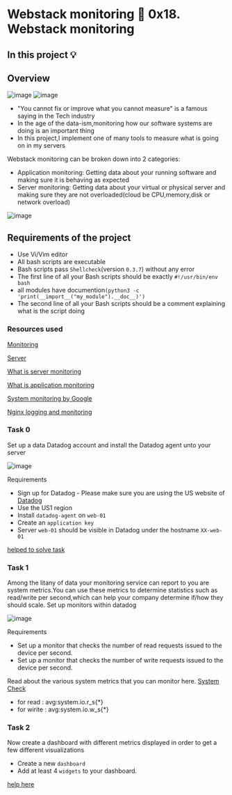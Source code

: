 # Webstack monitoring :page_with_curl: 0x18. Webstack monitoring
## In this project :bulb:
## Overview
![image](https://github.com/arkoaikins/alx-system_engineering-devops/assets/110135034/c715d587-490d-443d-a5a2-bf82d18e8108)
![image](https://github.com/arkoaikins/alx-system_engineering-devops/assets/110135034/bee13354-a912-4203-9b4e-6773857e130f)

- "You cannot fix or improve what you cannot measure" is a famous saying in the Tech industry
- In the age of the data-ism,monitoring how our software systems are doing is an important thing
- In this project,I implement one of many tools to measure what is going on in my servers

Webstack monitoring can be broken down into 2 categories:
- Application monitoring: Getting data about your running software and making sure it is behaving as expected
- Server monitoring: Getting data about your virtual or physical server and making sure they are not overloaded(cloud
be CPU,memory,disk or network overload)

![image](https://github.com/arkoaikins/alx-system_engineering-devops/assets/110135034/42760450-127c-4cbe-9809-dc3ad6582d5c)

## Requirements of the project
- Use Vi/Vim editor
- All bash scripts are executable
- Bash scripts pass `Shellcheck`(version `0.3.7`) without any error
- The first line of all your Bash scripts should be exactly `#!/usr/bin/env bash`
- all modules have documention`(python3 -c 'print(__import__("my_module").__doc__)')`
- The second line of all your Bash scripts should be a comment explaining what is the script doing

### Resources used
[Monitoring](https://intranet.alxswe.com/concepts/13)

[Server](https://intranet.alxswe.com/concepts/67)

[What is server monitoring](https://intranet.alxswe.com/rltoken/km_XUDAfXEBoXZQsIWEo5Q)

[What is application monitoring](https://intranet.alxswe.com/rltoken/z9jsikINjrsUo2QY5_Xz8g)

[System monitoring by Google](https://intranet.alxswe.com/rltoken/_8KIbIUNzMgKi_LiGMBWAw)

[Nginx logging and monitoring](https://intranet.alxswe.com/rltoken/V3GsrDcMHPdgrizShj4RCg)

### Task 0
Set up a data Datadog account and install the Datadog agent unto your server

![image](https://github.com/arkoaikins/alx-system_engineering-devops/assets/110135034/3bc66463-f421-4a75-9d9e-aa2da2191ab0)

Requirements
- Sign up for Datadog - Please make sure you are using the US website of [Datadog](https://app.datadoghq.com)
- Use the US1 region
- Install `datadog-agent` on `web-01`
- Create an `application key`
- Server `web-01` should be visible in Datadog under the hostname `XX-web-01`

[helped to solve task](https://youtu.be/ZtDyQUkqRMs)


### Task 1
Among the litany of data your monitoring service can report to you are system metrics.You can use these metrics to
determine statistics such as read/write per second,which can help your company determine if/how they should scale.
Set up monitors within datadog

![image](https://github.com/arkoaikins/alx-system_engineering-devops/assets/110135034/a1d67f64-d493-4851-8b98-98fbb3ab1370)

Requirements
- Set up a monitor that checks the number of read requests issued to the device per second.
- Set up a monitor that checks the number of write requests issued to the device per second.

Read about the various system metrics that you can monitor here. [System Check](https://intranet.alxswe.com/rltoken/4RPOEVDTqKXuvyU4Gkj2Bw)
- for read  : avg:system.io.r_s{*}
- for wirite : avg:system.io.w_s{*}

### Task 2
Now create a dashboard with different metrics displayed in order to get a few different visualizations
- Create a new `dashboard`
- Add at least 4 `widgets` to your dashboard.

[help here](https://youtu.be/fR9sd5V6pUE)
